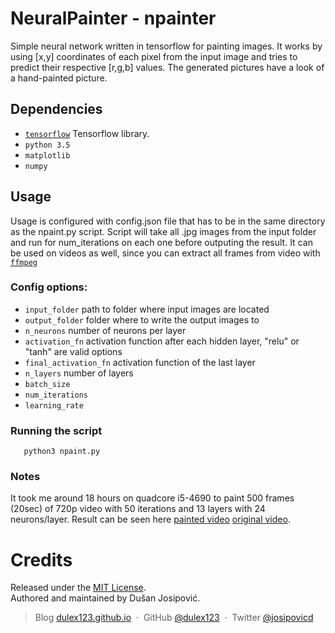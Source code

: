 # NeuralPainter - npainter

Simple neural network written in tensorflow for painting images. It works by using [x,y] coordinates of each pixel from the input image and tries to predict their respective [r,g,b] values. The generated pictures have a look of a hand-painted picture.


## Dependencies

* [`tensorflow`](https://www.tensorflow.org/) Tensorflow library.
* `python 3.5` 
* `matplotlib`
* `numpy`

## Usage

Usage is configured with config.json file that has to be in the same directory as the npaint.py script. Script will take all .jpg images from the input folder and run for num_iterations on each one before outputing the result. It can be used on videos as well, since you can extract all frames from video with [`ffmpeg`](http://stackoverflow.com/questions/8287759/extracting-frames-from-mp4-flv)

### Config options:

* `input_folder` path to folder where input images are located
* `output_folder` folder where to write the output images to
* `n_neurons` number of neurons per layer
* `activation_fn` activation function after each hidden layer, "relu" or "tanh" are valid options
* `final_activation_fn` activation function of the last layer
* `n_layers` number of layers
* `batch_size`
* `num_iterations`
* `learning_rate` 

### Running the script

```
   python3 npaint.py 
```

### Notes

It took me around 18 hours on quadcore i5-4690 to paint 500 frames (20sec) of 720p video with 50 iterations and 13 layers with 24 neurons/layer. Result can be seen here [painted video](https://www.youtube.com/watch?v=4Jc6vNpQo58) [original video](https://www.youtube.com/watch?v=hkSzmPnzF-o).
# Credits

Released under the [MIT License].<br>
Authored and maintained by Dušan Josipović.

> Blog [dulex123.github.io](http://dulex123.github.io) &nbsp;&middot;&nbsp;
> GitHub [@dulex123](https://github.com/dulex123) &nbsp;&middot;&nbsp;
> Twitter [@josipovicd](https://twitter.com/josipovicd)

[MIT License]: http://mit-license.org/


